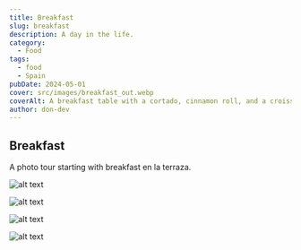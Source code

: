 ```yaml
---
title: Breakfast
slug: breakfast
description: A day in the life.
category:
  - Food
tags:
  - food
  - Spain
pubDate: 2024-05-01
cover: src/images/breakfast_out.webp
coverAlt: A breakfast table with a cortado, cinnamon roll, and a croissant.
author: don-dev
---
```

## Breakfast
A photo tour starting with breakfast en la terraza.

![alt text](/images/Pasted_image_20240604102035.png)

![alt text](/images/Pasted_image_20240604102056.png)

![alt text](/images/Pasted_image_20240604102111.png)

![alt text](/images/Pasted_image_20240604102124.png)

